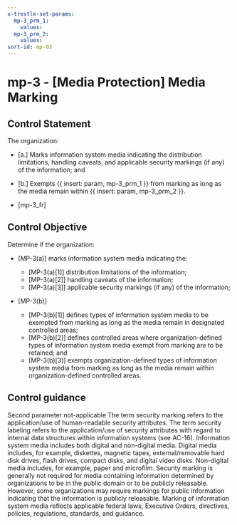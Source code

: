 ```yaml
---
x-trestle-set-params:
  mp-3_prm_1:
    values:
  mp-3_prm_2:
    values:
sort-id: mp-03
---
```


# mp-3 - \[Media Protection\] Media Marking

## Control Statement

The organization:

- \[a.\] Marks information system media indicating the distribution limitations, handling caveats, and applicable security markings (if any) of the information; and

- \[b.\] Exempts {{ insert: param, mp-3_prm_1 }} from marking as long as the media remain within {{ insert: param, mp-3_prm_2 }}.

- \[mp-3_fr\]

## Control Objective

Determine if the organization:

- \[MP-3(a)\] marks information system media indicating the:

  - \[MP-3(a)[1]\] distribution limitations of the information;
  - \[MP-3(a)[2]\] handling caveats of the information;
  - \[MP-3(a)[3]\] applicable security markings (if any) of the information;

- \[MP-3(b)\]

  - \[MP-3(b)[1]\] defines types of information system media to be exempted from marking as long as the media remain in designated controlled areas;
  - \[MP-3(b)[2]\] defines controlled areas where organization-defined types of information system media exempt from marking are to be retained; and
  - \[MP-3(b)[3]\] exempts organization-defined types of information system media from marking as long as the media remain within organization-defined controlled areas.

## Control guidance

Second parameter not-applicable
The term security marking refers to the application/use of human-readable security attributes. The term security labeling refers to the application/use of security attributes with regard to internal data structures within information systems (see AC-16). Information system media includes both digital and non-digital media. Digital media includes, for example, diskettes, magnetic tapes, external/removable hard disk drives, flash drives, compact disks, and digital video disks. Non-digital media includes, for example, paper and microfilm. Security marking is generally not required for media containing information determined by organizations to be in the public domain or to be publicly releasable. However, some organizations may require markings for public information indicating that the information is publicly releasable. Marking of information system media reflects applicable federal laws, Executive Orders, directives, policies, regulations, standards, and guidance.
